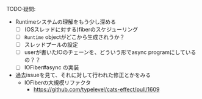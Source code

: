 TODO·疑問:
* Runtimeシステムの理解をもう少し深める
  - [ ] (OSスレッドに対する)fiberのスケジューリング
  - [ ] `Runtime` objectがどこから生成されうか？
  - [ ] スレッドプールの設定
  - [ ] userが書いたIOのチェーンを、どういう形でasync programにしているの？？
  - [ ] IOFiber#async の実装
* 過去issueを見て、それに対して行われた修正とかをみる
  * IOFiberの大規模リファクタ
    * https://github.com/typelevel/cats-effect/pull/1609
